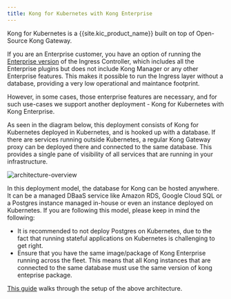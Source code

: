 ```yaml
---
title: Kong for Kubernetes with Kong Enterprise
---
```


Kong for Kubernetes is a {{site.kic_product_name}} built on top
of Open-Source Kong Gateway.

If you are an Enterprise customer, you have an option of running the
[Enterprise version](/enterprise/latest/deployment/kong-for-kubernetes-enterprise/)
of the Ingress Controller, which includes
all the Enterprise plugins but does not include Kong Manager or any
other Enterprise features. This makes it possible to
run the Ingress layer without a database, providing a very low
operational and maintance footprint.

However, in some cases, those enterprise features are necessary,
and for such use-cases we support another deployment - Kong for
Kubernetes with Kong Enterprise.

As seen in the diagram below, this deployment consists of
Kong for Kubernetes deployed in Kubernetes, and is hooked up with
a database. If there are services running outside Kubernetes,
a regular Kong Gateway proxy can be deployed there and connected to the
same database. This provides a single pane of visibility of
all services that are running in your infrastructure.

![architecture-overview](/assets/images/docs/kubernetes-ingress-controller/k4k8s-with-kong-enterprise.png "K4K8S with Kong Enterprise")

In this deployment model, the database for Kong can be hosted anywhere.
It can be a managed DBaaS service like Amazon RDS, Google Cloud
SQL or a Postgres instance managed in-house or even an instance
deployed on Kubernetes.
If you are following this model, please keep in mind the following:
- It is recommended to not deploy Postgres on Kubernetes,
  due to the fact that running stateful applications on Kubernetes
  is challenging to get right.
- Ensure that you have the same image/package of Kong Enterprise
  running across the fleet. This means that all Kong instances that are
  connected to the same database must use the
  same version of kong enteprise package.

[This guide](/kubernetes-ingress-controller/{{page.kong_version}}/deployment/kong-enterprise)
walks through the setup of the above architecture.
